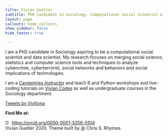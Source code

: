```yaml
---
title: Vivian Guetler
subtitle: PhD Candidate in Sociology. Computational Social Scientist & Data Scientist
layout: page
callouts: home_callouts
show_sidebar: false
hide_footer: true

---
```

I am a PhD candidate in Sociology aspiring to be a computational social scientist and data scientist. My research focuses on merging social science, statistics and computer science tools and techniques to analyze cybercrime, cyberterrorist, social networks and behaviors and social implications of technologies.

I am a <a href="https://carpentries.org/instructors/">Carpentries Instructor</a> and teach R and Python workshops and live-coding tutorials on <a href="https://www.youtube.com/channel/UCPzO5TjnYnBzfUVj6fI3pdw">Vivian Codes</a> as well as undergraduate courses in the Sociology department. 



<a class="twitter-timeline" data-width="300" data-height="500" href="https://twitter.com/Vivfiona?ref_src=twsrc%5Etfw">Tweets by Vivfiona</a> <script async src="https://platform.twitter.com/widgets.js" charset="utf-8"></script>


<p><strong>Find Me at:</strong></p>
<div class="buttons {% if include.centered %} is-centered {% endif %}">
    <a class="button is-medium is-facebook"
       onclick="window.open('https://github.com/vguetler')">
        <span class="icon"><i class="fab fa-github fa-lg"></i></span>
    </a>
    <a class="button is-medium is-twitter"
       onclick="window.open('https://twitter.com/Vivfiona')">
        <span class="icon"><i class="fab fa-twitter fa-lg"></i></span>
    </a>
    <a class="button is-medium is-linkedin"
       onclick="window.open('https://www.linkedin.com/in/vivianguetler/')">
        <span class="icon"><i class="fab fa-linkedin fa-lg"></i></span>
    </a>
    <a class="button is-medium is-codepen"
       onclick="window.open('https://codepen.io/vguetler/')">
        <span class="icon"><i class="fab fa-codepen fa-lg"></i></span>
    </a>
    <a class="button is-medium is-fa-google"
        onclick="window.open('https://scholar.google.com/citations?hl=en&user=0G8LgsYAAAAJ&view_op=list_works&authuser=1 gmla=AJsN-F4inPXhVAoqjhbLADKcJZ0C6FCbSCyDNQ5ARO_g85PmDg8C_cxDhNn2E1yzB8souySN8xp1zALUKyo1FCkYIISa-iQ9vA')">
        <span class="icon"><i class="fab fa-google fa-lg"></i></span>  
    </a>
    <a class="button is-medium is-fa-youtube"
        onclick="window.open('https://www.youtube.com/channel/UCPzO5TjnYnBzfUVj6fI3pdw')">
        <span class="icon"><i class="fab fa-youtube fa-lg"></i></span>  
    </a>
</div>

<div itemscope itemtype="https://schema.org/Person"><a itemprop="sameAs" content="https://orcid.org/0000-0001-5256-0104" href="https://orcid.org/0000-0001-5256-0104" target="orcid.widget" rel="me noopener noreferrer" style="vertical-align:top;"><img src="https://orcid.org/sites/default/files/images/orcid_16x16.png" style="width:1em;margin-right:.5em;" alt="ORCID iD icon">https://orcid.org/0000-0001-5256-0104</a></div>





 <footer>
    Vivian Guetler 2020. Theme built by @ Chris S. Rhymes.
</footer>